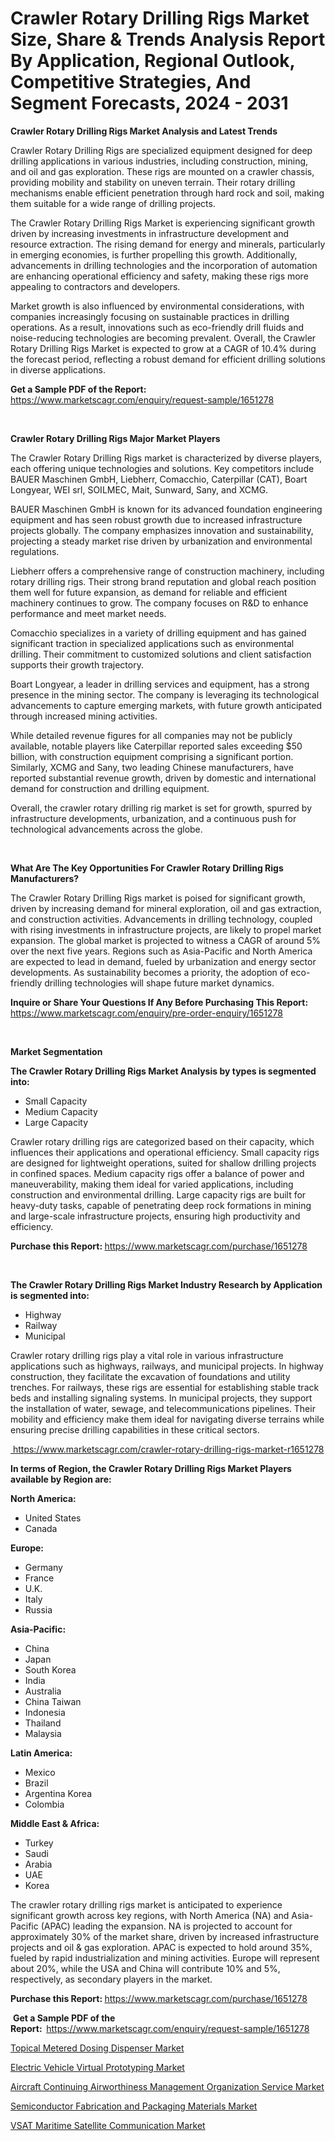 <p><h1>Crawler Rotary Drilling Rigs Market Size, Share & Trends Analysis Report By Application, Regional Outlook, Competitive Strategies, And Segment Forecasts, 2024 - 2031</h1></p><p><strong>Crawler Rotary Drilling Rigs Market Analysis and Latest Trends</strong></p>
<p><p>Crawler Rotary Drilling Rigs are specialized equipment designed for deep drilling applications in various industries, including construction, mining, and oil and gas exploration. These rigs are mounted on a crawler chassis, providing mobility and stability on uneven terrain. Their rotary drilling mechanisms enable efficient penetration through hard rock and soil, making them suitable for a wide range of drilling projects.</p><p>The Crawler Rotary Drilling Rigs Market is experiencing significant growth driven by increasing investments in infrastructure development and resource extraction. The rising demand for energy and minerals, particularly in emerging economies, is further propelling this growth. Additionally, advancements in drilling technologies and the incorporation of automation are enhancing operational efficiency and safety, making these rigs more appealing to contractors and developers.</p><p>Market growth is also influenced by environmental considerations, with companies increasingly focusing on sustainable practices in drilling operations. As a result, innovations such as eco-friendly drill fluids and noise-reducing technologies are becoming prevalent. Overall, the Crawler Rotary Drilling Rigs Market is expected to grow at a CAGR of 10.4% during the forecast period, reflecting a robust demand for efficient drilling solutions in diverse applications.</p></p>
<p><strong>Get a Sample PDF of the Report:&nbsp;</strong> <a href="https://www.marketscagr.com/enquiry/request-sample/1651278?utm_campaign=1848&utm_medium=2&utm_source=Github&utm_content=ia&utm_term=08122024&utm_id=crawler-rotary-drilling-rigs">https://www.marketscagr.com/enquiry/request-sample/1651278</a></p>
<p>&nbsp;</p>
<p><strong>Crawler Rotary Drilling Rigs Major Market Players</strong></p>
<p><p>The Crawler Rotary Drilling Rigs market is characterized by diverse players, each offering unique technologies and solutions. Key competitors include BAUER Maschinen GmbH, Liebherr, Comacchio, Caterpillar (CAT), Boart Longyear, WEI srl, SOILMEC, Mait, Sunward, Sany, and XCMG.</p><p>BAUER Maschinen GmbH is known for its advanced foundation engineering equipment and has seen robust growth due to increased infrastructure projects globally. The company emphasizes innovation and sustainability, projecting a steady market rise driven by urbanization and environmental regulations.</p><p>Liebherr offers a comprehensive range of construction machinery, including rotary drilling rigs. Their strong brand reputation and global reach position them well for future expansion, as demand for reliable and efficient machinery continues to grow. The company focuses on R&D to enhance performance and meet market needs.</p><p>Comacchio specializes in a variety of drilling equipment and has gained significant traction in specialized applications such as environmental drilling. Their commitment to customized solutions and client satisfaction supports their growth trajectory.</p><p>Boart Longyear, a leader in drilling services and equipment, has a strong presence in the mining sector. The company is leveraging its technological advancements to capture emerging markets, with future growth anticipated through increased mining activities.</p><p>While detailed revenue figures for all companies may not be publicly available, notable players like Caterpillar reported sales exceeding $50 billion, with construction equipment comprising a significant portion. Similarly, XCMG and Sany, two leading Chinese manufacturers, have reported substantial revenue growth, driven by domestic and international demand for construction and drilling equipment.</p><p>Overall, the crawler rotary drilling rig market is set for growth, spurred by infrastructure developments, urbanization, and a continuous push for technological advancements across the globe.</p></p>
<p>&nbsp;</p>
<p><strong>What Are The Key Opportunities For Crawler Rotary Drilling Rigs Manufacturers?</strong></p>
<p><p>The Crawler Rotary Drilling Rigs market is poised for significant growth, driven by increasing demand for mineral exploration, oil and gas extraction, and construction activities. Advancements in drilling technology, coupled with rising investments in infrastructure projects, are likely to propel market expansion. The global market is projected to witness a CAGR of around 5% over the next five years. Regions such as Asia-Pacific and North America are expected to lead in demand, fueled by urbanization and energy sector developments. As sustainability becomes a priority, the adoption of eco-friendly drilling technologies will shape future market dynamics.</p></p>
<p><strong>Inquire or Share Your Questions If Any Before Purchasing This Report:</strong> <a href="https://www.marketscagr.com/enquiry/pre-order-enquiry/1651278?utm_campaign=1848&utm_medium=2&utm_source=Github&utm_content=ia&utm_term=08122024&utm_id=crawler-rotary-drilling-rigs">https://www.marketscagr.com/enquiry/pre-order-enquiry/1651278</a></p>
<p>&nbsp;</p>
<p><strong>Market Segmentation</strong></p>
<p><strong>The Crawler Rotary Drilling Rigs Market Analysis by types is segmented into:</strong></p>
<p><ul><li>Small Capacity</li><li>Medium Capacity</li><li>Large Capacity</li></ul></p>
<p><p>Crawler rotary drilling rigs are categorized based on their capacity, which influences their applications and operational efficiency. Small capacity rigs are designed for lightweight operations, suited for shallow drilling projects in confined spaces. Medium capacity rigs offer a balance of power and maneuverability, making them ideal for varied applications, including construction and environmental drilling. Large capacity rigs are built for heavy-duty tasks, capable of penetrating deep rock formations in mining and large-scale infrastructure projects, ensuring high productivity and efficiency.</p></p>
<p><strong>Purchase this Report:&nbsp;</strong><a href="https://www.marketscagr.com/purchase/1651278?utm_campaign=1848&utm_medium=2&utm_source=Github&utm_content=ia&utm_term=08122024&utm_id=crawler-rotary-drilling-rigs">https://www.marketscagr.com/purchase/1651278</a></p>
<p>&nbsp;</p>
<p><strong>The Crawler Rotary Drilling Rigs Market Industry Research by Application is segmented into:</strong></p>
<p><ul><li>Highway</li><li>Railway</li><li>Municipal</li></ul></p>
<p><p>Crawler rotary drilling rigs play a vital role in various infrastructure applications such as highways, railways, and municipal projects. In highway construction, they facilitate the excavation of foundations and utility trenches. For railways, these rigs are essential for establishing stable track beds and installing signaling systems. In municipal projects, they support the installation of water, sewage, and telecommunications pipelines. Their mobility and efficiency make them ideal for navigating diverse terrains while ensuring precise drilling capabilities in these critical sectors.</p></p>
<p><a href="https://www.marketscagr.com/crawler-rotary-drilling-rigs-market-r1651278?utm_campaign=1848&utm_medium=2&utm_source=Github&utm_content=ia&utm_term=08122024&utm_id=crawler-rotary-drilling-rigs">&nbsp;https://www.marketscagr.com/crawler-rotary-drilling-rigs-market-r1651278</a></p>
<p><strong>In terms of Region, the Crawler Rotary Drilling Rigs Market Players available by Region are:</strong></p>
<p>
    <p> <strong> North America: </strong>
        <ul>
            <li>United States</li>
            <li>Canada</li>
        </ul>
        </p> 
    <p> <strong> Europe: </strong>
        <ul>
            <li>Germany</li>
            <li>France</li>
            <li>U.K.</li>
            <li>Italy</li>
            <li>Russia</li>
        </ul>
        </p> 
    <p> <strong> Asia-Pacific: </strong>
        <ul>
            <li>China</li>
            <li>Japan</li>
            <li>South Korea</li>
            <li>India</li>
            <li>Australia</li>
            <li>China Taiwan</li>
            <li>Indonesia</li>
            <li>Thailand</li>
            <li>Malaysia</li>
        </ul>
        </p> 
    <p> <strong> Latin America: </strong>
        <ul>
            <li>Mexico</li>
            <li>Brazil</li>
            <li>Argentina Korea</li>
            <li>Colombia</li>
        </ul>
        </p> 
    <p> <strong> Middle East & Africa: </strong>
        <ul>
            <li>Turkey</li>
            <li>Saudi</li>
            <li>Arabia</li>
            <li>UAE</li>
            <li>Korea</li>
        </ul>
    </p>
    </p>
<p><p>The crawler rotary drilling rigs market is anticipated to experience significant growth across key regions, with North America (NA) and Asia-Pacific (APAC) leading the expansion. NA is projected to account for approximately 30% of the market share, driven by increased infrastructure projects and oil & gas exploration. APAC is expected to hold around 35%, fueled by rapid industrialization and mining activities. Europe will represent about 20%, while the USA and China will contribute 10% and 5%, respectively, as secondary players in the market.</p></p>
<p><strong>Purchase this Report: </strong><a href="https://www.marketscagr.com/purchase/1651278?utm_campaign=1848&utm_medium=2&utm_source=Github&utm_content=ia&utm_term=08122024&utm_id=crawler-rotary-drilling-rigs">https://www.marketscagr.com/purchase/1651278</a></p>
<p>&nbsp;<strong>Get a Sample PDF of the Report:&nbsp;&nbsp;</strong><a href="https://www.marketscagr.com/enquiry/request-sample/1651278?utm_campaign=1848&utm_medium=2&utm_source=Github&utm_content=ia&utm_term=08122024&utm_id=crawler-rotary-drilling-rigs">https://www.marketscagr.com/enquiry/request-sample/1651278</a></p>
<p><strong></strong></p>
<p><p><a href="https://www.linkedin.com/pulse/analyzing-topical-metered-dosing-dispenser-market-worth-projected-9cumc?utm_campaign=1848&utm_medium=2&utm_source=Github&utm_content=ia&utm_term=08122024&utm_id=crawler-rotary-drilling-rigs">Topical Metered Dosing Dispenser Market</a></p><p><a href="https://www.linkedin.com/pulse/historical-trends-future-projections-electric-vehicle-virtual-mcexe?utm_campaign=1848&utm_medium=2&utm_source=Github&utm_content=ia&utm_term=08122024&utm_id=crawler-rotary-drilling-rigs">Electric Vehicle Virtual Prototyping Market</a></p><p><a href="https://github.com/marloy8/Market-Research-Report-List-6/blob/main/aircraft-continuing-airworthiness-management-organization-service-market.md?utm_campaign=1848&utm_medium=2&utm_source=Github&utm_content=ia&utm_term=08122024&utm_id=crawler-rotary-drilling-rigs">Aircraft Continuing Airworthiness Management Organization Service Market</a></p><p><a href="https://www.linkedin.com/pulse/understanding-76-cagrforecast-semiconductor-fabrication-packaging-fskaf?utm_campaign=1848&utm_medium=2&utm_source=Github&utm_content=ia&utm_term=08122024&utm_id=crawler-rotary-drilling-rigs">Semiconductor Fabrication and Packaging Materials Market</a></p><p><a href="https://www.linkedin.com/pulse/vsat-maritime-satellite-communication-market-scopegrowingat-j6dwe?utm_campaign=1848&utm_medium=2&utm_source=Github&utm_content=ia&utm_term=08122024&utm_id=crawler-rotary-drilling-rigs">VSAT Maritime Satellite Communication Market</a></p></p>
